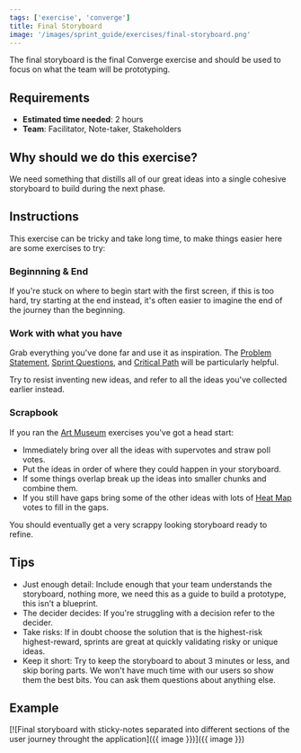 ```yaml
---
tags: ['exercise', 'converge']
title: Final Storyboard
image: '/images/sprint_guide/exercises/final-storyboard.png'
---
```


The final storyboard is the final Converge exercise and should be used to focus
on what the team will be prototyping.

## Requirements

- **Estimated time needed**: 2 hours
- **Team**: Facilitator, Note-taker, Stakeholders

## Why should we do this exercise?

We need something that distills all of our great ideas into a single cohesive
storyboard to build during the next phase.

## Instructions

This exercise can be tricky and take long time, to make things easier here are
some exercises to try:

### Beginnning & End

If you're stuck on where to begin start with the first screen, if this is too
hard, try starting at the end instead, it's often easier to imagine the end of
the journey than the beginning.

### Work with what you have

Grab everything you've done far and use it as inspiration. The [Problem Statement](/exercises/problem-statement),
 [Sprint Questions](/exercises/sprint-questions), and [Critical Path](/exercises/critical-path) will be particularly helpful.

Try to resist inventing new ideas, and refer to all the ideas you've collected
earlier instead.

### Scrapbook

If you ran the [Art Museum](/exercises/art-museum) exercises you've got a head start:

- Immediately bring over all the ideas with supervotes and straw poll votes.
- Put the ideas in order of where they could happen in your storyboard.
- If some things overlap break up the ideas into smaller chunks and combine them.
- If you still have gaps bring some of the other ideas with lots of [Heat Map](/exercises/heat-map)
  votes to fill in the gaps.

You should eventually get a very scrappy looking storyboard ready to refine.

## Tips

- Just enough detail: Include enough that your team understands the storyboard,
  nothing more, we need this as a guide to build a prototype, this isn't a
  blueprint.
- The decider decides: If you're struggling with a decision refer to the
  decider.
- Take risks: If in doubt choose the solution that is the highest-risk
  highest-reward, sprints are great at quickly validating risky or unique
  ideas.
- Keep it short: Try to keep the storyboard to about 3 minutes or less, and
  skip boring parts. We won't have much time with our users so show them the
  best bits. You can ask them questions about anything else.

## Example
[![Final storyboard with sticky-notes separated into different sections of the user journey throught the application]({{ image }})]({{ image }})
